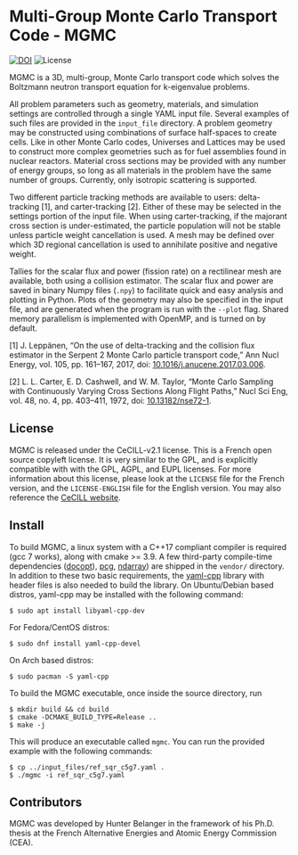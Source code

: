 # Multi-Group Monte Carlo Transport Code - MGMC
[![DOI](https://zenodo.org/badge/DOI/10.5281/zenodo.4585368.svg)](https://doi.org/10.5281/zenodo.4585368)
![License](https://img.shields.io/badge/License-CeCILL%20v2.1-brightgreen)

MGMC is a 3D, multi-group, Monte Carlo transport code which solves the
Boltzmann neutron transport equation for k-eigenvalue problems. 

All problem parameters such as geometry, materials, and simulation settings are
controlled through a single YAML input file. Several examples of such files are
provided in the `input_file` directory. A problem geometry may be constructed
using combinations of surface half-spaces to create cells. Like in other Monte
Carlo codes, Universes and Lattices may be used to construct more complex
geometries such as for fuel assemblies found in nuclear reactors. Material
cross sections may be provided with any number of energy groups, so long as all
materials in the problem have the same number of groups. Currently, only
isotropic scattering is supported.

Two different particle tracking methods are available to users: delta-tracking
[1], and carter-tracking [2]. Either of these may be selected in the settings
portion of the input file.  When using carter-tracking, if the majorant cross
section is under-estimated, the particle population will not be stable unless
particle weight cancellation is used. A mesh may be defined over which 3D
regional cancellation is used to annihilate positive and negative weight.

Tallies for the scalar flux and power (fission rate) on a rectilinear mesh are
available, both using a collision estimator. The scalar flux and power are
saved in binary Numpy files (`.npy`) to facilitate quick and easy analysis and
plotting in Python. Plots of the geometry may also be specified in the input
file, and are generated when the program is run with the `--plot` flag. Shared
memory parallelism is implemented with OpenMP, and is turned on by default.

[1] J. Leppänen, “On the use of delta-tracking and the collision flux estimator
in the Serpent 2 Monte Carlo particle transport code,” Ann Nucl Energy, vol.
105, pp. 161–167, 2017, doi:
[10.1016/j.anucene.2017.03.006](https://dx.doi.org/10.1016/j.anucene.2017.03.006).

[2] L. L. Carter, E. D. Cashwell, and W. M. Taylor, “Monte Carlo Sampling with
Continuously Varying Cross Sections Along Flight Paths,” Nucl Sci Eng, vol. 48,
no. 4, pp. 403–411, 1972, doi:
[10.13182/nse72-1](https://dx.doi.org/10.13182/nse72-1). 


## License
MGMC is released under the CeCILL-v2.1 license. This is a French open source
copyleft license.  It is very similar to the GPL, and is explicitly compatible
with with the GPL, AGPL, and EUPL licenses. For more information about this
license, please look at the `LICENSE` file for the French version, and the
`LICENSE-ENGLISH` file for the English version. You may also reference the
[CeCILL website](https://cecill.info/).

## Install
To build MGMC, a linux system with a C++17 compliant compiler is required (gcc
7 works), along with cmake >= 3.9. A few third-party compile-time dependencies
([docopt](http://docopt.org/)), [pcg](https://www.pcg-random.org),
[ndarray](https://github.com/HunterBelanger/ndarray)) are shipped in the
`vendor/` directory. In addition to these two basic requirements, the
[yaml-cpp](https://github.com/jbeder/yaml-cpp) library with header files is
also needed to build the library. On Ubuntu/Debian based distros, yaml-cpp may
be installed with the following command:
```
$ sudo apt install libyaml-cpp-dev
```
For Fedora/CentOS distros:
```
$ sudo dnf install yaml-cpp-devel
```
On Arch based distros:
```
$ sudo pacman -S yaml-cpp
```

To build the MGMC executable, once inside the source directory, run
```
$ mkdir build && cd build
$ cmake -DCMAKE_BUILD_TYPE=Release ..
$ make -j
```
This will produce an executable called `mgmc`. You can run the provided example
with the following commands:
```
$ cp ../input_files/ref_sqr_c5g7.yaml .
$ ./mgmc -i ref_sqr_c5g7.yaml
```

## Contributors
MGMC was developed by Hunter Belanger in the framework of his Ph.D. thesis at
the French Alternative Energies and Atomic Energy Commission (CEA).
